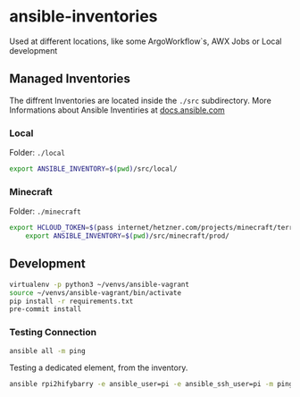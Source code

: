 # ansible-inventories

Used at different locations, like some ArgoWorkflow`s, AWX Jobs or Local development

## Managed Inventories

The diffrent Inventories are located inside the `./src` subdirectory. More Informations about Ansible Inventiries at [docs.ansible.com](https://docs.ansible.com/ansible/latest/user_guide/intro_inventory.html#how-to-build-your-inventory)

### Local

Folder: ``./local``

```bash
export ANSIBLE_INVENTORY=$(pwd)/src/local/
```

### Minecraft

Folder: ``./minecraft``

```bash
export HCLOUD_TOKEN=$(pass internet/hetzner.com/projects/minecraft/terraform-token) && \
    export ANSIBLE_INVENTORY=$(pwd)/src/minecraft/prod/
```

## Development

```bash
virtualenv -p python3 ~/venvs/ansible-vagrant
source ~/venvs/ansible-vagrant/bin/activate
pip install -r requirements.txt
pre-commit install
```

### Testing Connection 

```bash
ansible all -m ping
```

Testing a dedicated element, from the inventory.

```bash
ansible rpi2hifybarry -e ansible_user=pi -e ansible_ssh_user=pi -m ping
```
